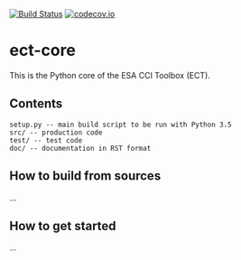 [![Build Status](https://travis-ci.org/CCI-Tools/ect-core.svg?branch=master)](https://travis-ci.org/CCI-Tools/ect-core)
[![codecov.io](https://codecov.io/github/CCI-Tools/ect-core/coverage.svg?branch=master)](https://codecov.io/github/CCI-Tools/ect-core?branch=master)

# ect-core


This is the Python core of the ESA CCI Toolbox (ECT).

## Contents

    setup.py -- main build script to be run with Python 3.5
    src/ -- production code
    test/ -- test code
    doc/ -- documentation in RST format

## How to build from sources

...

## How to get started

...


